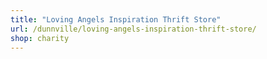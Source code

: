 ```yaml
---
title: "Loving Angels Inspiration Thrift Store"
url: /dunnville/loving-angels-inspiration-thrift-store/
shop: charity
---
```

